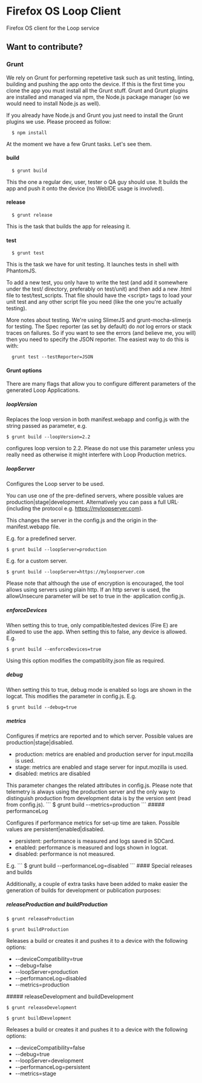 # Firefox OS Loop Client

Firefox OS client for the Loop service

## Want to contribute?

### Grunt

We rely on Grunt for performing repetetive task such as unit testing, linting,
building and pushing the app onto the device. If this is the first time you
clone the app you must install all the Grunt stuff. Grunt and Grunt plugins are
installed and managed via npm, the Node.js package manager (so we would need to
install Node.js as well).

If you already have Node.js and Grunt you just need to install the Grunt plugins
we use. Please proceed as follow:

```
  $ npm install
```

At the moment we have a few Grunt tasks. Let's see them.

#### build

```
  $ grunt build
```

This the one a regular dev, user, tester o QA guy should use. It builds the app
and push it onto the device (no WebIDE usage is involved).

#### release

```
  $ grunt release
```

This is the task that builds the app for releasing it.

#### test

```
  $ grunt test
```

This is the task we have for unit testing. It launches tests in shell with
PhantomJS.

To add a new test, you only have to write the test (and add it somewhere under
the test/ directory, preferably on test/unit) and then add a new .html file to
test/test_scripts. That file should have the &lt;script&gt; tags to load your unit
test and any other script file you need (like the one you're actually testing).

More notes about testing. We're using SlimerJS and grunt-mocha-slimerjs for
testing.  The Spec reporter (as set by default) do *not* log errors or stack
traces on failures.  So if you want to see the errors (and believe me, you will)
then you need to specify the JSON reporter. The easiest way to do this is with:

```
  grunt test --testReporter=JSON
```

#### Grunt options

There are many flags that allow you to configure different parameters of the
generated Loop Applications.

##### loopVersion

Replaces the loop version in both manifest.webapp and config.js with the string
passed as parameter, e.g.
```
$ grunt build --loopVersion=2.2
```
configures loop version to 2.2. Please do not use this parameter unless you
really need as otherwise it might interfere with Loop Production metrics.

##### loopServer

Configures the Loop server to be used.

You can use one of the pre-defined servers, where possible values are
production|stage|development. Alternatively you can pass a full URL·
(including the protocol e.g. https://myloopserver.com).

This changes the server in the config.js and the origin in the·
manifest.webapp file.

E.g. for a predefined server.

``
$ grunt build --loopServer=production
``

E.g. for a custom server.

``
$ grunt build --loopServer=https://myloopserver.com
``

Please note that although the use of encryption is encouraged, the
tool allows using servers using plain http. If an http server is
used, the allowUnsecure parameter will be set to true in the·
application config.js.

##### enforceDevices

When setting this to true, only compatible/tested devices (Fire E) are allowed
to use the app. When setting this to false, any device is allowed. E.g.
```
$ grunt build --enforceDevices=true
```
Using this option modifies the compatiblity.json file as required.

##### debug

When setting this to true, debug mode is enabled so logs are shown in the
logcat. This modifies the parameter in config.js. E.g.

```
$ grunt build --debug=true
```

##### metrics

Configures if metrics are reported and to which server. Possible values
are production|stage|disabled.
<ul>
<li>production: metrics are enabled and production server for input.mozilla is used.</li>
<li>stage: metrics are enabled and stage server for input.mozilla is used.</li>
<li>disabled: metrics are disabled</li>
</ul>
This parameter changes the related attributes in config.js. Please note that
telemetry is always using the production server and the only way to distinguish
production from development data is by the version sent (read from config.js).
```
$ grunt build --metrics=production
```
##### performanceLog

Configures if performance metrics for set-up time are taken. Possible values
are persistent|enabled|disabled.
<ul>
<li>persistent: performance is measured and logs saved in SDCard.</li>
<li>enabled: performance is measured and logs shown in logcat.</li>
<li>disabled: performance is not measured.</li>
</ul>
E.g.
```
$ grunt build --performanceLog=disabled
```
#### Special releases and builds

Additionally, a couple of extra tasks have been added to make easier the generation of
builds for development or publication purposes:

##### releaseProduction and buildProduction

```
$ grunt releaseProduction
```
```
$ grunt buildProduction
```

Releases a build or creates it and pushes it to a device with the following options:

<ul>
<li>--deviceCompatibility=true </li>
<li>--debug=false </li>
<li>--loopServer=production </li>
<li>--performanceLog=disabled</li>
<li>--metrics=production</li>
</ul>
##### releaseDevelopment and buildDevelopment

```
$ grunt releaseDevelopment
```
```
$ grunt buildDevelopment
```
Releases a build or creates it and pushes it to a device with the following options:

<ul>
<li>--deviceCompatibility=false </li>
<li>--debug=true </li>
<li>--loopServer=development </li>
<li>--performanceLog=persistent</li>
<li>--metrics=stage</li>
</ul>

